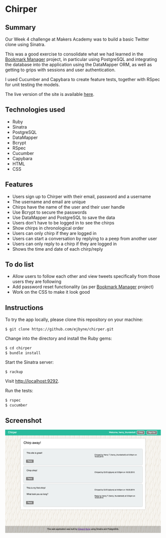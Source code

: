 # Chirper

## Summary

Our Week 4 challenge at Makers Academy was to build a basic Twitter clone using Sinatra.

This was a good exercise to consolidate what we had learned in the [Bookmark Manager](https://github.com/ejbyne/bookmark-manager) project, in particular using PostgreSQL and integrating the database into the application using the DataMapper ORM, as well as getting to grips with sessions and user authentication.

I used Cucumber and Capybara to create feature tests, together with RSpec for unit testing the models.

The live version of the site is available [here](https://chirper-chirper.herokuapp.com).

## Technologies used

- Ruby
- Sinatra
- PostgreSQL
- DataMapper
- Bcrypt
- RSpec
- Cucumber
- Capybara
- HTML
- CSS

## Features

- Users sign up to Chirper with their email, password and a username
- The username and email are unique
- Chirps have the name of the user and their user handle
- Use Bcrypt to secure the passwords
- Use DataMapper and PostgreSQL to save the data
- Users don't have to be logged in to see the chirps
- Show chirps in chronological order
- Users can only chirp if they are logged in
- Users can start a conversation by replying to a peep from another user
- Users can only reply to a chirp if they are logged in
- Shows the time and date of each chirp/reply

## To do list
- Allow users to follow each other and view tweets specifically from those users they are following
- Add password reset functionality (as per [Bookmark Manager](https://github.com/ejbyne/bookmark-manager) project)
- Work on the CSS to make it look good

## Instructions

To try the app locally, please clone this repository on your machine:
```
$ git clone https://github.com/ejbyne/chirper.git
```
Change into the directory and install the Ruby gems:
```
$ cd chirper
$ bundle install
```
Start the Sinatra server:
```
$ rackup
```
Visit [http://localhost:9292](http://localhost:9292).

Run the tests:
```
$ rspec
$ cucumber
```

## Screenshot

<img src="images/screenshot.png">
